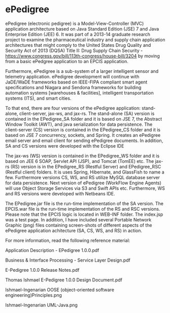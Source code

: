# ePedigree
ePedigree (electronic pedigree) is a Model-View-Controller (MVC) application architecture based on Java Standard Edition (JSE) 7 and Java Enterprise Edition (JEE) 6. It was part of a 2013-14 graduate research project to examine the pharmaceutical industry and supply chain application architectures that might comply to the United States Drug Quality and Security Act of 2013 (DQSA) Title II: Drug Supply Chain Security - https://www.congress.gov/bill/113th-congress/house-bill/3204 by moving from a basic ePedgree application to an EPCIS application.

Furthermore, ePedigree is a sub-system of a larger intelligent sensor and telemetry application. ePedigree development will continue with JaDE/WaDE frameworks based on IEEE-FIPA compliant smart agent specifications and Niagara and Sendona frameworks for building automation systems [warehouses & facilities], intelligent transportation systems (ITS), and smart cities.

To that end, there are four versions of the ePedigree application: stand-alone, client-server, jax-ws, and jax-rs. The stand-alone (SA) version is contained in the EPedigree_SA folder and it is based on JSE 7, the Abstract Window Toolkit (AWT), and java serialization for data persistence. The client-server (CS) version is contained in the EPedigree_CS folder and it is based on JSE 7 concurrency, sockets, and Spring. It creates an ePedigree email server and email client for sending ePedigree documents. In addition, SA and CS versions were developed with the Eclipse IDE

The jax-ws (WS) version is contained in the EPedigree_WS folder and it is based on JEE 6 SOAP, Servlet API (JSP), and Tomcat (TomEE) etc. The jax-rs (RS) version is in the EPedigree_RS (Restful Server) and EPedigree_RSC (Restful client) folders. It is uses Spring, Hibernate, and GlassFish to name a few. Furthermore versions CS, WS, and RS utilize MySQL database server for data persistence. Next version of ePedigree (WorkFlow Engine Agents) will use Object Storage Services via S3 and Swift APIs etc. Furthermore, WS and RS versions were developed with Netbeans IDE. 

The EPedigree.jar file is the run-time implementation of the SA version. The EPCIS.war file is the run-time implementation of the RS and RSC versions. Please note that the EPCIS logic is located in WEB-INF folder. The index.jsp was a test page. In addition, I have included several Portable Network Graphic (png) files containing screen-shots of different aspects of the ePedigree application achitecture (SA, CS, WS, and RS) in action.  

For more information, read the following reference material:

Application Description - EPedigree 1.0.0.pdf

Business & Interface Processing - Service Layer Design.pdf

E-Pedigree 1.0.0 Release Notes.pdf

Thomas Ishmael E-Pedigree 1.0.0 Design Document.pdf

Ishmael-Ingenarian OOSE (object-oriented software engineering)Principles.png

Ishmael-Ingenarian UML-Java.png

